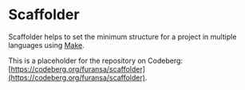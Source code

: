 # Scaffolder

Scaffolder helps to set the minimum structure for a project in multiple languages using [Make](https://www.gnu.org/software/make).

This is a placeholder for the repository on Codeberg: [https://codeberg.org/furansa/scaffolder](https://codeberg.org/furansa/scaffolder).
